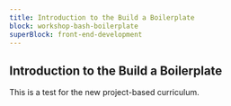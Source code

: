 ```yaml
---
title: Introduction to the Build a Boilerplate
block: workshop-bash-boilerplate
superBlock: front-end-development
---
```


## Introduction to the Build a Boilerplate

This is a test for the new project-based curriculum.
